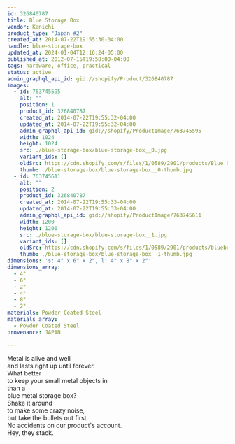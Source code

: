 ```yaml
---
id: 326840787
title: Blue Storage Box
vendor: Kenichi
product_type: "Japan #2"
created_at: 2014-07-22T19:55:30-04:00
handle: blue-storage-box
updated_at: 2024-01-04T12:16:24-05:00
published_at: 2012-07-15T19:58:00-04:00
tags: hardware, office, practical
status: active
admin_graphql_api_id: gid://shopify/Product/326840787
images:
  - id: 763745595
    alt: ""
    position: 1
    product_id: 326840787
    created_at: 2014-07-22T19:55:32-04:00
    updated_at: 2014-07-22T19:55:32-04:00
    admin_graphql_api_id: gid://shopify/ProductImage/763745595
    width: 1024
    height: 1024
    src: ./blue-storage-box/blue-storage-box__0.jpg
    variant_ids: []
    oldSrc: https://cdn.shopify.com/s/files/1/0589/2901/products/Blue_Storage_Box_Large.jpeg?v=1406073332
    thumb: ./blue-storage-box/blue-storage-box__0-thumb.jpg
  - id: 763745611
    alt: ""
    position: 2
    product_id: 326840787
    created_at: 2014-07-22T19:55:33-04:00
    updated_at: 2014-07-22T19:55:33-04:00
    admin_graphql_api_id: gid://shopify/ProductImage/763745611
    width: 1200
    height: 1200
    src: ./blue-storage-box/blue-storage-box__1.jpg
    variant_ids: []
    oldSrc: https://cdn.shopify.com/s/files/1/0589/2901/products/blueboxlarge.jpeg?v=1406073333
    thumb: ./blue-storage-box/blue-storage-box__1-thumb.jpg
dimensions: 's: 4" x 6" x 2", l: 4" x 8" x 2"'
dimensions_array:
  - 4"
  - 6"
  - 2"
  - 4"
  - 8"
  - 2"
materials: Powder Coated Steel
materials_array:
  - Powder Coated Steel
provenance: JAPAN

---
```


Metal is alive and well  
and lasts right up until forever.  
What better  
to keep your small metal objects in  
than a  
blue metal storage box?  
Shake it around  
to make some crazy noise,  
but take the bullets out first.  
No accidents on our product's account.  
Hey, they stack.